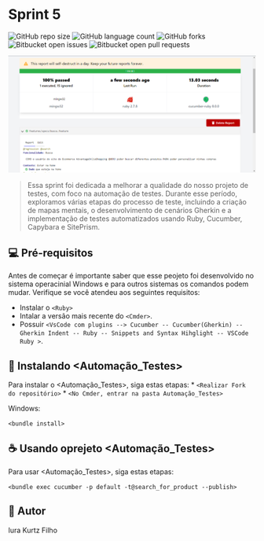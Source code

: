 # Sprint 5

![GitHub repo size](https://img.shields.io/github/repo-size/iuricode/README-template?style=for-the-badge)
![GitHub language count](https://img.shields.io/github/languages/count/iuricode/README-template?style=for-the-badge)
![GitHub forks](https://img.shields.io/github/forks/iuricode/README-template?style=for-the-badge)
![Bitbucket open issues](https://img.shields.io/bitbucket/issues/iuricode/README-template?style=for-the-badge)
![Bitbucket open pull requests](https://img.shields.io/bitbucket/pr-raw/iuricode/README-template?style=for-the-badge)

<img src="imagem.png" alt="Exemplo imagem">

> Essa sprint foi dedicada a melhorar a qualidade do nosso projeto de testes, com foco na automação de testes. Durante esse período, exploramos várias etapas do processo de teste, incluindo a criação de mapas mentais, o desenvolvimento de cenários Gherkin e a implementação de testes automatizados usando Ruby, Cucumber, Capybara e SitePrism.



## 💻 Pré-requisitos

Antes de começar é importante saber que esse peojeto foi desenvolvido no sistema operacinial Windows e para outros sistemas os comandos podem mudar. Verifique se você atendeu aos seguintes requisitos:

* Instalar o  `<Ruby>`
* Intalar a versão mais recente do `<Cmder>`.
* Possuir `<VsCode com plugins --> Cucumber -- Cucumber(Gherkin) -- Gherkin Indent -- Ruby -- Snippets and Syntax Hihglight -- VSCode Ruby >`.

## 🚀 Instalando <Automação_Testes>

Para instalar o <Automação_Testes>, siga estas etapas:
    * `<Realizar Fork do repositório>`
    * `<No Cmder, entrar na pasta Automação_Testes>`


Windows:
```
<bundle install>
```

## ☕ Usando oprejeto <Automação_Testes>

Para usar <Automação_Testes>, siga estas etapas:

```
<bundle exec cucumber -p default -t@search_for_product --publish>
```



## 🤝 Autor

Iura Kurtz Filho

